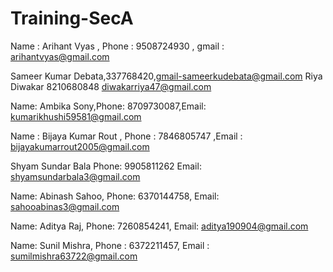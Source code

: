 
# Training-SecA 
Name : Arihant Vyas , Phone : 9508724930 , gmail : arihantvyas@gmail.com

Sameer Kumar Debata,337768420,gmail-sameerkudebata@gmail.com
Riya Diwakar 8210680848 diwakarriya47@gmail.com

Name: Ambika Sony,Phone: 8709730087,Email: kumarikhushi59581@gmail.com

Name : Bijaya Kumar Rout , Phone :  7846805747 ,Email : bijayakumarrout2005@gmail.com

Shyam Sundar Bala Phone: 9905811262 Email: shyamsundarbala3@gmail.com

Name: Abinash Sahoo, Phone: 6370144758, Email: sahooabinas3@gmail.com

Name: Aditya Raj, Phone: 7260854241, Email: aditya190904@gmail.com

Name: Sunil Mishra, Phone : 6372211457, Email : sumilmishra63722@gmail.com
